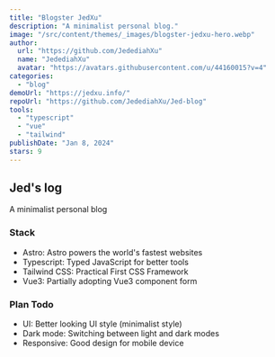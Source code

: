 ```yaml
---
title: "Blogster JedXu"
description: "A minimalist personal blog."
image: "/src/content/themes/_images/blogster-jedxu-hero.webp"
author:
  url: "https://github.com/JedediahXu"
  name: "JedediahXu"
  avatar: "https://avatars.githubusercontent.com/u/44160015?v=4"
categories:
  - "blog"
demoUrl: "https://jedxu.info/"
repoUrl: "https://github.com/JedediahXu/Jed-blog"
tools:
  - "typescript"
  - "vue"
  - "tailwind"
publishDate: "Jan 8, 2024"
stars: 9
---
```


<h2>Jed's log</h2>
<p>A minimalist personal blog</p>
<h3>Stack</h3>
<ul>
  <li>Astro: Astro powers the world's fastest websites</li>
  <li>Typescript: Typed JavaScript for better tools</li>
  <li>Tailwind CSS: Practical First CSS Framework</li>
  <li>Vue3: Partially adopting Vue3 component form</li>
</ul>
<h3>Plan Todo</h3>
<ul>
  <li>UI: Better looking UI style (minimalist style)</li>
  <li>Dark mode: Switching between light and dark modes</li>
  <li>Responsive: Good design for mobile device</li>
</ul>
